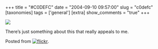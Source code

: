 +++
title = "#C0DEFC"
date = "2004-09-10 09:57:00"
slug = "c0defc"
[taxonomies]
tags = ['general']
[extra]
show_comments = "true"
+++

[![](http://www.flickr.com/photos/376440_m.jpg)](http://www.flickr.com/photo.gne?id=376440)

 There’s just something about this that really appeals to me.

Posted from [![flickr](http://www.flickr.com/images/flickr_logo_blog.gif)](http://www.flickr.com/r/blogs).
